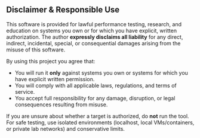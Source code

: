 ## Disclaimer & Responsible Use

This software is provided for lawful performance testing, research, and education on systems you own or for which you have explicit, written authorization. The author **expressly disclaims all liability** for any direct, indirect, incidental, special, or consequential damages arising from the misuse of this software.

By using this project you agree that:
- You will run it **only** against systems you own or systems for which you have explicit written permission.
- You will comply with all applicable laws, regulations, and terms of service.
- You accept full responsibility for any damage, disruption, or legal consequences resulting from misuse.

If you are unsure about whether a target is authorized, do **not** run the tool. For safe testing, use isolated environments (localhost, local VMs/containers, or private lab networks) and conservative limits.
